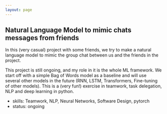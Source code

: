 ```yaml
---
layout: page
---
```


## Natural Language Model to mimic chats messages from friends

In this (very casual) project with some friends, we try to make a natural language model to mimic the group chat between us and the friends in the project. 

This project is still ongoing, and my role in it is the whole ML framework. We start off with a simple Bag of Words model as a baseline and will use several other models in the future (RNN, LSTM, Transformers, Fine-tuning of other models). This is a (very fun!) exercise in teamwork, task delegation, NLP and deep learning in python.
- skills: Teamwork, NLP, Neural Networks, Software Design, pytorch
- status: ongoing
